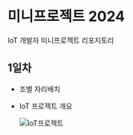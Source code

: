# 미니프로젝트 2024
IoT 개발자 미니프로젝트 리포지토리

## 1일차
- 조별 자리배치
- IoT 프로젝트 개요
    
    ![IoT프로젝트](https://raw.githubusercontent.com/Juhyi/miniproject-2024/main/images/mp001.png)
    